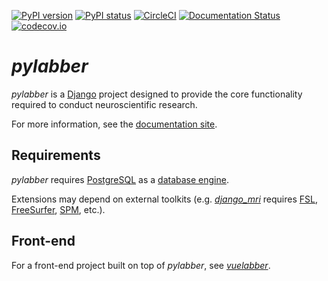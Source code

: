 [![PyPI version](https://img.shields.io/pypi/v/pylabber.svg)](https://pypi.python.org/pypi/pylabber/)
[![PyPI status](https://img.shields.io/pypi/status/pylabber.svg)](https://pypi.python.org/pypi/pylabber/)
[![CircleCI](https://circleci.com/gh/TheLabbingProject/pylabber.svg?style=shield)](https://app.circleci.com/pipelines/github/TheLabbingProject/pylabber)
[![Documentation Status](https://readthedocs.org/projects/pylabber/badge/?version=latest)](https://pylabber.readthedocs.io/en/latest/?badge=latest)
[![codecov.io](https://codecov.io/gh/TheLabbingProject/pylabber/coverage.svg?branch=master)](https://codecov.io/github/TheLabbingProject/pylabber?branch=master)

# _pylabber_

_pylabber_ is a [Django](https://www.djangoproject.com/) project designed to
provide the core functionality required to conduct neuroscientific research.

For more information, see the
[documentation site](https://pylabber.readthedocs.io/en/latest/).

## Requirements

_pylabber_ requires [PostgreSQL](https://www.postgresql.org/) as a
[database engine](https://docs.djangoproject.com/en/3.0/ref/databases/).

Extensions may depend on external toolkits (e.g.
[_django_mri_](https://github.com/TheLabbingProject/django_mri) requires
[FSL](https://fsl.fmrib.ox.ac.uk/fsl/fslwiki),
[FreeSurfer](https://surfer.nmr.mgh.harvard.edu/),
[SPM](https://www.fil.ion.ucl.ac.uk/spm/), etc.).

## Front-end

For a front-end project built on top of _pylabber_, see
[_vuelabber_](https://github.com/TheLabbingProject/vuelabber).
